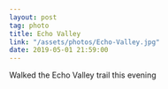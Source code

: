 ```yaml
---
layout: post
tag: photo
title: Echo Valley
link: "/assets/photos/Echo-Valley.jpg"
date: 2019-05-01 21:59:00
---
```

Walked the Echo Valley trail this evening 